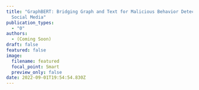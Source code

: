 ```yaml
---
title: "GraphBERT: Bridging Graph and Text for Malicious Behavior Detection on
  Social Media"
publication_types:
  - "0"
authors:
  - (Coming Soon)
draft: false
featured: false
image:
  filename: featured
  focal_point: Smart
  preview_only: false
date: 2022-09-01T19:54:54.830Z
---
```

